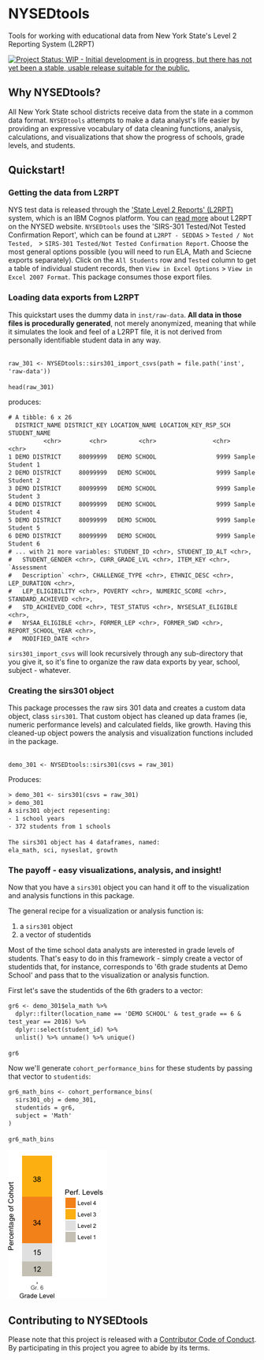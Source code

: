 # NYSEDtools
Tools for working with educational data from New York State's Level 2 Reporting System (L2RPT)

[![Project Status: WIP - Initial development is in progress, but there has not yet been a stable, usable release suitable for the public.](http://www.repostatus.org/badges/latest/wip.svg)](http://www.repostatus.org/#wip)

## Why NYSEDtools?
All New York State school districts receive data from the state in a common data format.  `NYSEDtools` attempts to make a data analyst's life easier by providing an expressive vocabulary of data cleaning functions, analysis, calculations, and visualizations that show the progress of schools, grade levels, and students.

## Quickstart!

### Getting the data from L2RPT
NYS test data is released through the <a href="https://reports.nycenet.edu/statel2rptreports/">'State Level 2 Reports' (L2RPT)</a> system, which is an IBM Cognos platform.  You can <a href="http://www.p12.nysed.gov/irs/level2reports/home.html">read more</a> about L2RPT on the NYSED website.
`NYSEDtools` uses the 'SIRS-301 Tested/Not Tested Confirmation Report', which can be found at `L2RPT - SEDDAS` > `Tested / Not Tested,
` > `SIRS-301 Tested/Not Tested Confirmation Report`.
Choose the most general options possible (you will need to run ELA, Math and Sciecne exports separately).
Click on the `All Students` row and `Tested` column to get a table of individual student records, then `View in Excel Options` > `View in Excel 2007 Format`.  This package consumes those export files.

### Loading data exports from L2RPT
This quickstart uses the dummy data in `inst/raw-data`.  **All data in those files is procedurally generated**, not merely anonymized, meaning that while it simulates the look and feel of a L2RPT file, it is not derived from personally identifiable student data in any way.

```{r}

raw_301 <- NYSEDtools::sirs301_import_csvs(path = file.path('inst', 'raw-data'))

head(raw_301)

```

produces:

```
# A tibble: 6 x 26
  DISTRICT_NAME DISTRICT_KEY LOCATION_NAME LOCATION_KEY_RSP_SCH     STUDENT_NAME
          <chr>        <chr>         <chr>                <chr>            <chr>
1 DEMO DISTRICT     80099999   DEMO SCHOOL                 9999 Sample Student 1
2 DEMO DISTRICT     80099999   DEMO SCHOOL                 9999 Sample Student 2
3 DEMO DISTRICT     80099999   DEMO SCHOOL                 9999 Sample Student 3
4 DEMO DISTRICT     80099999   DEMO SCHOOL                 9999 Sample Student 4
5 DEMO DISTRICT     80099999   DEMO SCHOOL                 9999 Sample Student 5
6 DEMO DISTRICT     80099999   DEMO SCHOOL                 9999 Sample Student 6
# ... with 21 more variables: STUDENT_ID <chr>, STUDENT_ID_ALT <chr>,
#   STUDENT_GENDER <chr>, CURR_GRADE_LVL <chr>, ITEM_KEY <chr>, `Assessment
#   Description` <chr>, CHALLENGE_TYPE <chr>, ETHNIC_DESC <chr>, LEP_DURATION <chr>,
#   LEP_ELIGIBILITY <chr>, POVERTY <chr>, NUMERIC_SCORE <chr>, STANDARD_ACHIEVED <chr>,
#   STD_ACHIEVED_CODE <chr>, TEST_STATUS <chr>, NYSESLAT_ELIGIBLE <chr>,
#   NYSAA_ELIGIBLE <chr>, FORMER_LEP <chr>, FORMER_SWD <chr>, REPORT_SCHOOL_YEAR <chr>,
#   MODIFIED_DATE <chr>
```

`sirs301_import_csvs` will look recursively through any sub-directory that you give it, so it's fine to organize the raw data exports by year, school, subject - whatever.

### Creating the sirs301 object

This package processes the raw sirs 301 data and creates a custom data object, class `sirs301`.  That custom object has cleaned up data frames (ie, numeric performance levels) and calculated fields, like growth.  Having this cleaned-up object powers the analysis and visualization functions included in the package.

```{r}

demo_301 <- NYSEDtools::sirs301(csvs = raw_301)

```
Produces:

```
> demo_301 <- sirs301(csvs = raw_301)
> demo_301
A sirs301 object repesenting:
- 1 school years
- 372 students from 1 schools

The sirs301 object has 4 dataframes, named:
ela_math, sci, nyseslat, growth
```

### The payoff - easy visualizations, analysis, and insight!

Now that you have a `sirs301` object you can hand it off to the visualization and analysis functions in this package. 

The general recipe for a visualization or analysis function is:

1. a `sirs301` object
2. a vector of studentids

Most of the time school data analysts are interested in grade levels of students.  That's easy to do in this framework - simply create a vector of studentids that, for instance, corresponds to '6th grade students at Demo School' and pass that to the visualization or analysis function.

First let's save the studentids of the 6th graders to a vector:
```{r}
gr6 <- demo_301$ela_math %>% 
  dplyr::filter(location_name == 'DEMO SCHOOL' & test_grade == 6 & test_year == 2016) %>%
  dplyr::select(student_id) %>%
  unlist() %>% unname() %>% unique()

gr6
```

Now we'll generate `cohort_performance_bins` for these students by passing that vector to `studentids`:

```{r}
gr6_math_bins <- cohort_performance_bins(
  sirs301_obj = demo_301,
  studentids = gr6,
  subject = 'Math'
)

gr6_math_bins
```

<img src="https://raw.githubusercontent.com/almartin82/NYSEDtools/master/inst/images/gr6_math_bins.png" /> 

## Contributing to NYSEDtools
Please note that this project is released with a [Contributor Code of Conduct](CONDUCT.md). By participating in this project you agree to abide by its terms.
